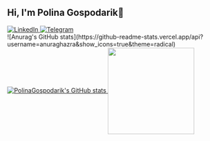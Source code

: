 ## Hi, I'm Polina Gospodarik👋
<a href="https://www.linkedin.com/in/palina-haspadaryk-460125318/">
  <img src="https://img.shields.io/badge/LinkedIn-0077B5?style=for-the-badge&logo=linkedin&logoColor=white" alt="LinkedIn">
</a>
<a href="https://t.me/Polina_Gospodarik">
  <img src="https://img.shields.io/badge/Telegram-2CA5E0?style=for-the-badge&logo=telegram&logoColor=white" alt="Telegram">
</a>

<!--
**PolinaGospodarik/PolinaGospodarik** is a ✨ _special_ ✨ repository because its `README.md` (this file) appears on your GitHub profile.

Here are some ideas to get you started:

- 🔭 I’m currently working on ...
- 🌱 I’m currently learning ...
- 👯 I’m looking to collaborate on ...
- 🤔 I’m looking for help with ...
- 💬 Ask me about ...
- 📫 How to reach me: ...
- 😄 Pronouns: ...
- ⚡ Fun fact: ...
-->
<div>
  ![Anurag's GitHub stats](https://github-readme-stats.vercel.app/api?username=anuraghazra&show_icons=true&theme=radical)
  <a href="https://github.com/PolinaGospodarik">
    <img src="https://github-readme-stats.vercel.app/api?username=PolinaGospodarik&show_icons=true&theme=radical" alt="PolinaGospodarik's GitHub stats" />
  </a>
  <a href="https://github.com/PolinaGospodarik/github-readme-stats">
  <img height="200" align="center" src="https://github-readme-stats.vercel.app/api/top-langs/?username=PolinaGospodarik&layout=compact&theme=dark#gh-dark-mode-only&langs_count=8&card_width=320"    /a>
</div>





